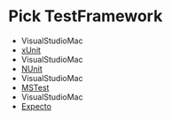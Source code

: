 <!--
GENERATED FILE - DO NOT EDIT
This file was generated by [MarkdownSnippets](https://github.com/SimonCropp/MarkdownSnippets).
Source File: /docs/mdsource/wiz/picktest_Linux_VisualStudioMac.source.md
To change this file edit the source file and then run MarkdownSnippets.
-->

# Pick TestFramework

 * VisualStudioMac
 * [xUnit](result_Linux_VisualStudioMac_xUnit.md)
 * VisualStudioMac
 * [NUnit](result_Linux_VisualStudioMac_NUnit.md)
 * VisualStudioMac
 * [MSTest](result_Linux_VisualStudioMac_MSTest.md)
 * VisualStudioMac
 * [Expecto](result_Linux_VisualStudioMac_Expecto.md)
